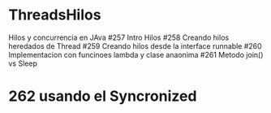 # ThreadsHilos
Hilos y concurrencia en JAva 
#257 Intro Hilos
#258 Creando hilos heredados de Thread
#259 Creando hilos desde la interface runnable
#260 Implementacion con funcinoes lambda y clase anaonima 
#261 Metodo join() vs Sleep 
# 262 usando el Syncronized  
